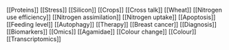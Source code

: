 [[Proteins]]
[[Stress]]
[[Silicon]]
[[Crops]]
[[Cross talk]]
[[Wheat]]
[[Nitrogen use efficiency]]
[[Nitrogen assimilation]]
[[Nitrogen uptake]]
[[Apoptosis]]
[[Feeding level]]
[[Autophagy]]
[[Therapy]]
[[Breast cancer]]
[[Diagnosis]]
[[Biomarkers]]
[[Omics]]
[[Agamidae]]
[[Colour change]]
[[Colour]]
[[Transcriptomics]]
